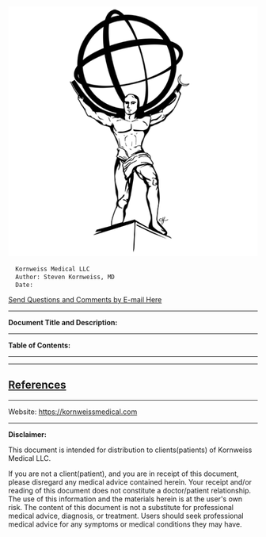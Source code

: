 <!-- template.md -->
<link rel="stylesheet" type="text/css" href="template.css">

![icon](../images/kmllc-icon-black.png)

      Kornweiss Medical LLC
      Author: Steven Kornweiss, MD
      Date:
      
   <p class="email"><a href="mailto:feedback@kornweissmedical.com">Send Questions and Comments by E-mail Here</a></p>

---
**Document Title and Description:**


---
**Table of Contents:**
<!-- insert table of contents -->

---
<!-- insert body of document -->

---
## [References](https://www.zotero.org/groups/2437331/kornweiss_medical)

---

Website: <https://kornweissmedical.com>

---
**Disclaimer:**

This document is intended for distribution to clients(patients) of Kornweiss Medical LLC.

If you are not a client(patient), and you are in receipt of this document, please disregard any medical advice contained herein. Your receipt and/or reading of this document does not constitute a doctor/patient relationship. The use of this information and the materials herein is at the user's own risk. The content of this document is not a substitute for professional medical advice, diagnosis, or treatment. Users should seek professional medical advice for any symptoms or medical conditions they may have.